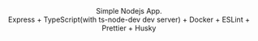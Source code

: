 <div style="text-align:center">Simple Nodejs App. <br>Express + TypeScript(with ts-node-dev dev server) + Docker + ESLint + Prettier + Husky</div>
